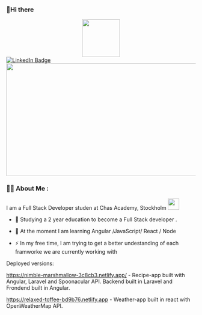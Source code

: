 ###  👋Hi there

<div id="header" align="center">
  <img src="https://media.giphy.com/media/M9gbBd9nbDrOTu1Mqx/giphy.gif" width="100"/>
</div>



<div id="badges">
  
  <a href="https://www.linkedin.com/in/naelia-salas-amn%C3%A9r-8a46ba84/">
    <img src="https://img.shields.io/badge/LinkedIn-blue?style=for-the-badge&logo=linkedin&logoColor=white" alt="LinkedIn Badge"/>
  </a>
</div>

<div align="center">
  <img src="https://media.giphy.com/media/dWesBcTLavkZuG35MI/giphy.gif" width="600" height="300"/>
</div>

### :woman_technologist: About Me :
I am a Full Stack Developer studen at Chas Academy, Stockholm <img src="https://media.giphy.com/media/WUlplcMpOCEmTGBtBW/giphy.gif" width="30">

- :telescope: Studying a 2 year education to become a Full Stack developer .

- :seedling: At the moment I am learning  Angular /JavaScript/ React / Node 

- :zap: In my free time, I am trying to get a better undestanding of each framworke we are currently working with


Deployed versions:

https://nimble-marshmallow-3c8cb3.netlify.app/ - Recipe-app built with Angular, Laravel and Spoonacular API. Backend built in Laravel and Frondend built in Angular.

https://relaxed-toffee-bd9b76.netlify.app - Weather-app built in react with OpenWeatherMap API.

